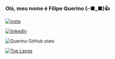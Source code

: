 ### Olá, meu nome é Filipe Querino (⌐■_■)👍

[![insta](https://img.shields.io/badge/Instagram-E4405F?style=for-the-badge&logo=instagram&logoColor=white)](https://www.instagram.com/flpquerino/)

[![linkedIn](https://img.shields.io/badge/LinkedIn-0077B5?style=for-the-badge&logo=linkedin&logoColor=white)](https://www.linkedin.com/in/filipe-querino-98459a123/)

![Querino GitHub stats](https://github-readme-stats.vercel.app/api?username=FiilipeQuerino&theme=dracula&show_icons=true)

[![Top Langs](https://github-readme-stats.vercel.app/api/top-langs/?username=FiilipeQuerino&theme=dracula&layout=compact)](https://github.com/FiilipeQuerino/github-readme-stats)
